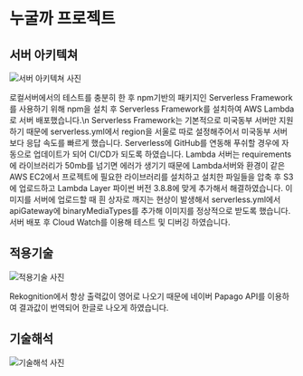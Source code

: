 # __누굴까 프로젝트__


## 서버 아키텍쳐
![서버 아키텍쳐 사진](https://img1.daumcdn.net/thumb/R1280x0/?scode=mtistory2&fname=https%3A%2F%2Fblog.kakaocdn.net%2Fdn%2Fdlue4y%2FbtryxJr3GzK%2F7HCmPSosV2CyklFp1z6UL1%2Fimg.jpg)

로컬서버에서의 테스트를 충분히 한 후 npm기반의 패키지인 Serverless Framework를 사용하기 위해 npm을 설치 후 Serverless Framework를 설치하여 AWS Lambda로 서버 배포했습니다.\n
Serverless Framework는 기본적으로 미국동부 서버만 지원하기 때문에 serverless.yml에서 region을 서울로 따로 설정해주어서 미국동부 서버보다 응답 속도를 빠르게 했습니다.
Serverless에 GitHub를 연동해 푸쉬할 경우에 자동으로 업데이트가 되어 CI/CD가 되도록 하였습니다.
Lambda 서버는 requirements에 라이브러리가 50mb를 넘기면 에러가 생기기 때문에 Lambda서버와 환경이 같은 AWS EC2에서 프로젝트에 필요한 라이브러리를 설치하고 설치한 파일들을 압축 후 S3에 업로드하고 Lambda Layer 파이썬 버전 3.8.8에 맞게 추가해서 해결하였습니다.
이미지를 서버에 업로드할 때 흰 상자로 깨지는 현상이 발생해서 serverless.yml에서 apiGateway에 binaryMediaTypes를 추가해 이미지를 정상적으로 받도록 했습니다.
서버 배포 후 Cloud Watch를 이용해 테스트 및 디버깅 하였습니다.


## 적용기술
![적용기술 사진](https://img1.daumcdn.net/thumb/R1280x0/?scode=mtistory2&fname=https%3A%2F%2Fblog.kakaocdn.net%2Fdn%2FcuASat%2Fbtryx43coq6%2Fbh3YLhUPDwxbo4KkrjW0ZK%2Fimg.jpg)

Rekognition에서 항상 출력값이 영어로 나오기 때문에 네이버 Papago API를 이용하여 결과값이 번역되어 한글로 나오게 하였습니다.

## 기술해석
![기술해석 사진](https://img1.daumcdn.net/thumb/R1280x0/?scode=mtistory2&fname=https%3A%2F%2Fblog.kakaocdn.net%2Fdn%2FsZdEY%2FbtrywXwXcQ8%2F6ymy8qZ6k1X4sevzXsbTW0%2Fimg.jpg)